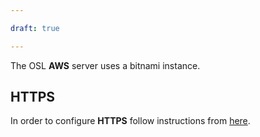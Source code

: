 ```yaml
---

draft: true

---
```

<!--
.. title: AWS
.. slug: aws/en
.. date: 2019-04-08
.. author: Ivan Ogasawara
.. tags: open science
.. category: open science
.. link: 
.. description: 
.. type: text
-->

<!-- # [EN] AWS -->

The OSL **AWS** server uses a bitnami instance. 

## HTTPS

In order to configure **HTTPS** follow instructions from 
[here](https://docs.bitnami.com/aws/how-to/generate-install-lets-encrypt-ssl/).

